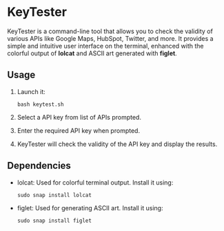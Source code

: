 # KeyTester

KeyTester is a command-line tool that allows you to check the validity of various APIs like Google Maps, HubSpot, Twitter, and more. It provides a simple and intuitive user interface on the terminal, enhanced with the colorful output of **lolcat** and ASCII art generated with **figlet**.

## Usage

1. Launch it:
   ```
   bash keytest.sh
   ```
2. Select a API key from list of APIs prompted.

3. Enter the required API key when prompted.

4. KeyTester will check the validity of the API key and display the results.

## Dependencies
- lolcat: Used for colorful terminal output. Install it using:
  ```
  sudo snap install lolcat
  ```
- figlet: Used for generating ASCII art. Install it using:
  ```
  sudo snap install figlet
  ```
